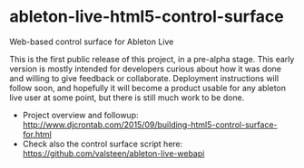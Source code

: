 # ableton-live-html5-control-surface
Web-based control surface for Ableton Live

This is the first public release of this project, in a pre-alpha stage. This early version is mostly intended for developers curious about how it was done and willing to give feedback or collaborate. Deployment instructions will follow soon, and hopefully it will become a product usable for any ableton live user at some point, but there is still much work to be done.

- Project overview and followup: http://www.djcrontab.com/2015/09/building-html5-control-surface-for.html
- Check also the control surface script here: https://github.com/valsteen/ableton-live-webapi

